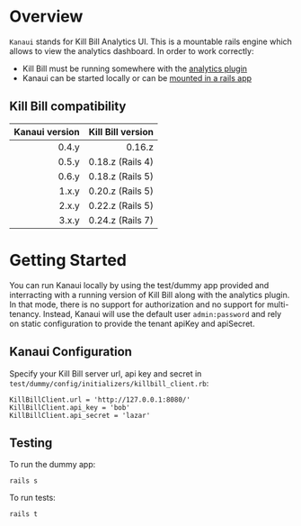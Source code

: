 
Overview
========

`Kanaui` stands for Kill Bill Analytics UI. This is a mountable rails engine which allows to view the analytics dashboard. In order to work correctly:
* Kill Bill must be running somewhere with the [analytics plugin](https://github.com/killbill/killbill-analytics-plugin)
* Kanaui can be started locally or can be [mounted in a rails app](https://github.com/killbill/killbill-admin-ui-standalone)

Kill Bill compatibility
-----------------------

| Kanaui version | Kill Bill version |
|---------------:|------------------:|
|          0.4.y |            0.16.z |
|          0.5.y |  0.18.z (Rails 4) |
|          0.6.y |  0.18.z (Rails 5) |
|          1.x.y |  0.20.z (Rails 5) |
|          2.x.y |  0.22.z (Rails 5) |
|          3.x.y |  0.24.z (Rails 7) |

Getting Started
===============

You can run Kanaui locally by using the test/dummy app provided and interracting with a running version of Kill Bill along with the analytics plugin. In that mode,
there is no support for authorization and no support for multi-tenancy. Instead, Kanaui will use the default user `admin:password` and rely on static configuration
to provide the tenant apiKey and apiSecret.



Kanaui Configuration
--------------------

Specify your Kill Bill server url, api key and secret in ```test/dummy/config/initializers/killbill_client.rb```:

```
KillBillClient.url = 'http://127.0.0.1:8080/'
KillBillClient.api_key = 'bob'
KillBillClient.api_secret = 'lazar'
```

Testing
-------

To run the dummy app:

```
rails s
```


To run tests:

```
rails t
```
